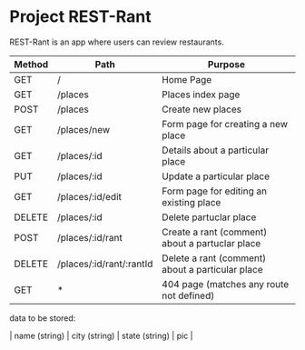 # Project REST-Rant

REST-Rant is an app where users can review restaurants.

| Method | Path | Purpose |
| --- | --- | --- |
| GET | / | Home Page |
| GET | /places | Places index page |
| POST | /places | Create new places |
| GET | /places/new | Form page for creating a new place |
| GET | /places/:id | Details about a particular place |
| PUT | /places/:id | Update a particular place |
| GET | /places/:id/edit | Form page for editing an existing place |
| DELETE | /places/:id | Delete  partuclar place |
| POST | /places/:id/rant | Create a rant (comment) about a partuclar place |
| DELETE | /places/:id/rant/:rantId | Delete a rant (comment) about a particular place |
| GET | * | 404 page (matches any route not defined) |


data to be stored:

| name (string) | city (string) | state (string) | pic |
